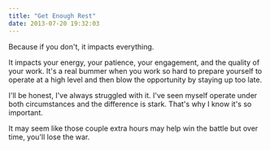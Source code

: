 ```yaml
---
title: "Get Enough Rest"
date: 2013-07-20 19:32:03
---
```


Because if you don't, it impacts everything.

It impacts your energy, your patience, your engagement, and the quality of your work. It's a real bummer when you work so hard to prepare yourself to operate at a high level and then blow the opportunity by staying up too late.

I'll be honest, I've always struggled with it. I've seen myself operate under both circumstances and the difference is stark. That's why I know it's so important. 

It may seem like those couple extra hours may help win the battle but over time, you'll lose the war.
